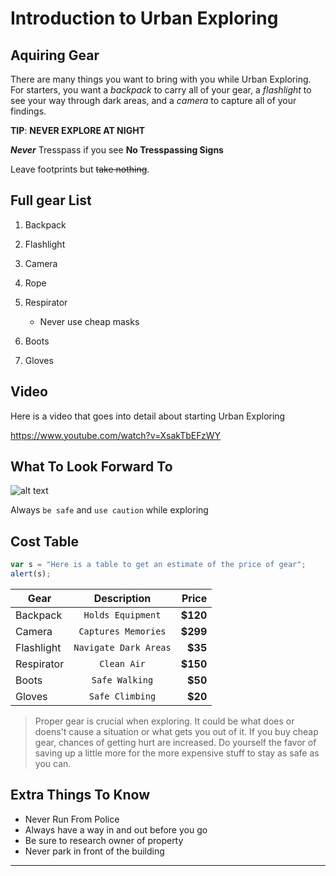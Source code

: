 # Introduction to Urban Exploring

## Aquiring Gear

There are many things you want to bring with you while Urban Exploring. For starters, you want a *backpack* 
to carry all of your gear, a _flashlight_ to see your way through dark areas, and a *camera* to capture all of your findings.

**TIP**: **NEVER EXPLORE AT NIGHT**

**_Never_** Tresspass if you see **No Tresspassing Signs**

Leave footprints but ~~take nothing~~.

## Full gear List

1. Backpack
2. Flashlight
3. Camera
4. Rope 
5. Respirator

   * Never use cheap masks
6. Boots
7. Gloves

## Video

Here is a video that goes into detail about starting Urban Exploring 

https://www.youtube.com/watch?v=XsakTbEFzWY

## What To Look Forward To 

![alt text](https://cdn-ep19.pressidium.com/wp-content/uploads/2018/07/urban-exploration-image1.jpg)

Always `be safe` and `use caution` while exploring

## Cost Table
```javascript
var s = "Here is a table to get an estimate of the price of gear";
alert(s);
```

| Gear          | Description          | Price |
| ------------- |:--------------------:| -----:|
| Backpack      | `Holds Equipment`    | **$120**  |
| Camera        | `Captures Memories`  | **$299**  |
| Flashlight    | `Navigate Dark Areas`| **$35**   |
| Respirator    | `Clean Air`          | **$150**  |
| Boots         | `Safe Walking`       | **$50**   |
| Gloves        | `Safe Climbing`      | **$20**   |

> Proper gear is crucial when exploring. It could be what does or doens't cause a situation or what gets you out of it. If you buy cheap gear, chances of getting hurt are increased. Do yourself the favor of saving up a little more for the more expensive stuff to stay as safe as you can.

<h2>Extra Things To Know</h2>
  <ul>
    <li>Never Run From Police</li>
    <li>Always have a way in and out before you go</li>
    <li>Be sure to research owner of property</li>
    <li>Never park in front of the building</li>
  </ul>
  
  ___
